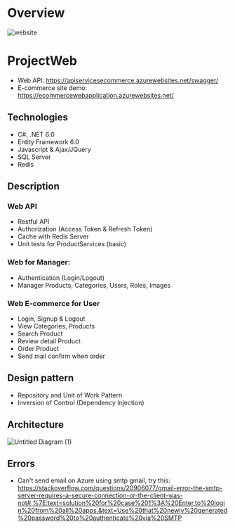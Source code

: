 # Overview
![website](https://user-images.githubusercontent.com/62789796/129213519-4004c525-9601-403b-9dca-91883c50fedf.jpg)

# ProjectWeb 
- Web API: https://apiservicesecommerce.azurewebsites.net/swagger/
- E-commerce site demo: https://ecommercewebapplication.azurewebsites.net/
## Technologies
- C#, .NET 6.0
- Entity Framework 6.0
- Javascript & Ajax/JQuery
- SQL Server
- Redis 
## Description
### Web API
- Restful API
- Authorization (Access Token & Refresh Token)
- Cache with Redis Server
- Unit tests for ProductServices (basic)
### Web for Manager:
- Authentication (Login/Logout) 
- Manager Products, Categories, Users, Roles, Images
### Web E-commerce for User
- Login, Signup & Logout
- View Categories, Products
- Search Product
- Review detail Product 
- Order Product
- Send mail confirm when order
## Design pattern
- Repository and Unit of Work Pattern
- Inversion of Control (Dependency Injection)
## Architecture
![Untitled Diagram (1)](https://user-images.githubusercontent.com/62789796/128381014-f8b99671-b894-4cb2-af99-2567efa272e4.png)

## Errors
- Can't send email on Azure  using smtp gmail, try this: https://stackoverflow.com/questions/20906077/gmail-error-the-smtp-server-requires-a-secure-connection-or-the-client-was-not#:%7E:text=solution%20for%20case%201%3A%20Enter,to%20login%20from%20all%20apps.&text=Use%20that%20newly%20generated%20password%20to%20authenticate%20via%20SMTP
